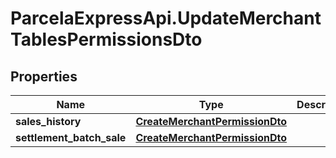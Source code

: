 # ParcelaExpressApi.UpdateMerchantTablesPermissionsDto

## Properties

Name | Type | Description | Notes
------------ | ------------- | ------------- | -------------
**sales_history** | [**CreateMerchantPermissionDto**](CreateMerchantPermissionDto.md) |  | [optional] 
**settlement_batch_sale** | [**CreateMerchantPermissionDto**](CreateMerchantPermissionDto.md) |  | [optional] 


